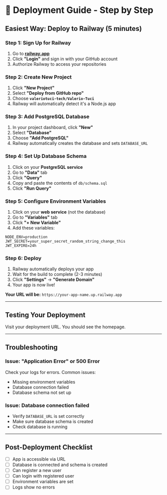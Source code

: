 # 🚀 Deployment Guide - Step by Step

## Easiest Way: Deploy to Railway (5 minutes)

### Step 1: Sign Up for Railway
1. Go to **[railway.app](https://railway.app)**
2. Click **"Login"** and sign in with your GitHub account
3. Authorize Railway to access your repositories

### Step 2: Create New Project
1. Click **"New Project"**
2. Select **"Deploy from GitHub repo"**
3. Choose **`valeriotuci-tech/Valerio-Tuci`**
4. Railway will automatically detect it's a Node.js app

### Step 3: Add PostgreSQL Database
1. In your project dashboard, click **"New"**
2. Select **"Database"**
3. Choose **"Add PostgreSQL"**
4. Railway automatically creates the database and sets `DATABASE_URL`

### Step 4: Set Up Database Schema
1. Click on your **PostgreSQL service**
2. Go to **"Data"** tab
3. Click **"Query"**
4. Copy and paste the contents of `db/schema.sql`
5. Click **"Run Query"**

### Step 5: Configure Environment Variables
1. Click on your **web service** (not the database)
2. Go to **"Variables"** tab
3. Click **"+ New Variable"**
4. Add these variables:

```
NODE_ENV=production
JWT_SECRET=your_super_secret_random_string_change_this
JWT_EXPIRE=24h
```

### Step 6: Deploy
1. Railway automatically deploys your app
2. Wait for the build to complete (2-3 minutes)
3. Click **"Settings"** → **"Generate Domain"**
4. Your app is now live!

**Your URL will be:** `https://your-app-name.up.railway.app`

---

## Testing Your Deployment

Visit your deployment URL. You should see the homepage.

---

## Troubleshooting

### Issue: "Application Error" or 500 Error
Check your logs for errors. Common issues:
- Missing environment variables
- Database connection failed
- Database schema not set up

### Issue: Database connection failed
- Verify `DATABASE_URL` is set correctly
- Make sure database schema is created
- Check database is running

---

## Post-Deployment Checklist

- [ ] App is accessible via URL
- [ ] Database is connected and schema is created
- [ ] Can register a new user
- [ ] Can login with registered user
- [ ] Environment variables are set
- [ ] Logs show no errors
